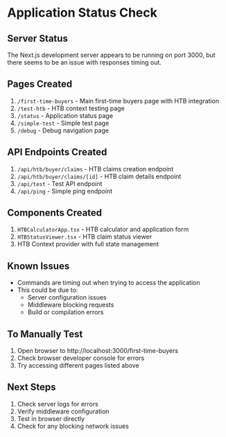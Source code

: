 # Application Status Check

## Server Status
The Next.js development server appears to be running on port 3000, but there seems to be an issue with responses timing out.

## Pages Created
1. `/first-time-buyers` - Main first-time buyers page with HTB integration
2. `/test-htb` - HTB context testing page
3. `/status` - Application status page
4. `/simple-test` - Simple test page
5. `/debug` - Debug navigation page

## API Endpoints Created
1. `/api/htb/buyer/claims` - HTB claims creation endpoint
2. `/api/htb/buyer/claims/[id]` - HTB claim details endpoint
3. `/api/test` - Test API endpoint
4. `/api/ping` - Simple ping endpoint

## Components Created
1. `HTBCalculatorApp.tsx` - HTB calculator and application form
2. `HTBStatusViewer.tsx` - HTB claim status viewer
3. HTB Context provider with full state management

## Known Issues
- Commands are timing out when trying to access the application
- This could be due to:
  - Server configuration issues
  - Middleware blocking requests
  - Build or compilation errors

## To Manually Test
1. Open browser to http://localhost:3000/first-time-buyers
2. Check browser developer console for errors
3. Try accessing different pages listed above

## Next Steps
1. Check server logs for errors
2. Verify middleware configuration
3. Test in browser directly
4. Check for any blocking network issues